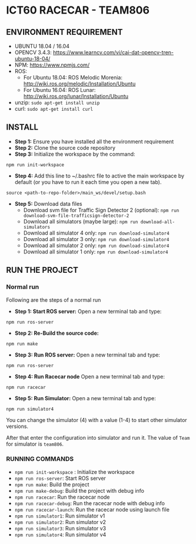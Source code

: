 # ICT60 RACECAR - TEAM806

## ENVIRONMENT REQUIREMENT

- UBUNTU 18.04 / 16.04
- OPENCV 3.4.3: https://www.learncv.com/vi/cai-dat-opencv-tren-ubuntu-18-04/
- NPM: https://www.npmjs.com/
- ROS:
    + For Ubuntu 18.04: ROS Melodic Morenia: http://wiki.ros.org/melodic/Installation/Ubuntu
    + For Ubuntu 16.04: ROS Lunar: http://wiki.ros.org/lunar/Installation/Ubuntu
- unzip: `sudo apt-get install unzip`
- curl: `sudo apt-get install curl`

## INSTALL

- **Step 1:** Ensure you have installed all the environment requirement
- **Step 2:** Clone the source code repository
- **Step 3:** Initialize the workspace by the command:
~~~
npm run init-workspace
~~~
- **Step 4:** Add this line to ~/.bashrc file to active the main workspace by default (or you have to run it each time you open a new tab).
~~~
source <path-to-repo-folder>/main_ws/devel/setup.bash
~~~
- **Step 5:** Download data files
    + Download svm file for Traffic Sign Detector 2 (optional): `npm run download-svm-file-trafficsign-detector-2`
    + Download all simulators (maybe large): `npm run download-all-simulators`
    + Download all simulator 4 only: `npm run download-simulator4`
    + Download all simulator 3 only: `npm run download-simulator4`
    + Download all simulator 2 only: `npm run download-simulator4`
    + Download all simulator 1 only: `npm run download-simulator4`

## RUN THE PROJECT

### Normal run

Following are the steps of a normal run

- **Step 1: Start ROS server:** Open a new terminal tab and type:
~~~
npm run ros-server
~~~
- **Step 2: Re-Build the source code:**
~~~
npm run make
~~~
- **Step 3: Run ROS server:** Open a new terminal tab and type:
~~~
npm run ros-server
~~~
- **Step 4: Run Racecar node** Open a new terminal tab and type:
~~~
npm run racecar
~~~
- **Step 5: Run Simulator:** Open a new terminal tab and type:
~~~
npm run simulator4
~~~
You can change the simulator (4) with a value (1-4) to start other simulator versions.

After that enter the configuration into simulator and run it. The value of `Team` for simulator is `team806`.


### RUNNING COMMANDS

- `npm run init-workspace` : Initialize the workspace
- `npm run ros-server`: Start ROS server
- `npm run make`: Build the project
- `npm run make-debug`: Build the project with debug info
- `npm run racecar`: Run the racecar node
- `npm run racecar-debug`: Run the racecar node with debug info
- `npm run racecar-launch`: Run the racecar node using launch file
- `npm run simulator1`: Run simulator v1
- `npm run simulator2`: Run simulator v2
- `npm run simulator3`: Run simulator v3
- `npm run simulator4`: Run simulator v4



